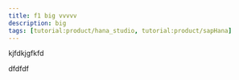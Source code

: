 ```yaml
---
title: f1 big vvvvv
description: big
tags: [tutorial:product/hana_studio, tutorial:product/sapHana]
---
```

kjfdkjgfkfd

dfdfdf
